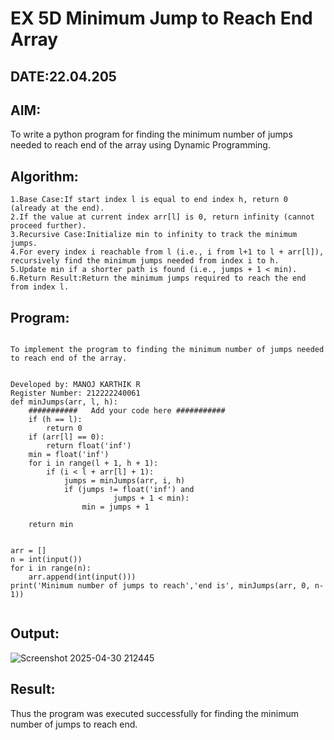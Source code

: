 # EX 5D Minimum Jump to Reach End Array
## DATE:22.04.205
## AIM:
To write a python program for finding the minimum number of jumps needed to reach end of the array using Dynamic Programming.

## Algorithm:
```
1.Base Case:If start index l is equal to end index h, return 0 (already at the end).
2.If the value at current index arr[l] is 0, return infinity (cannot proceed further).
3.Recursive Case:Initialize min to infinity to track the minimum jumps.
4.For every index i reachable from l (i.e., i from l+1 to l + arr[l]), recursively find the minimum jumps needed from index i to h.
5.Update min if a shorter path is found (i.e., jumps + 1 < min).
6.Return Result:Return the minimum jumps required to reach the end from index l.
```
## Program:
```

To implement the program to finding the minimum number of jumps needed to reach end of the array.


Developed by: MANOJ KARTHIK R
Register Number: 212222240061
def minJumps(arr, l, h):
    ###########   Add your code here ###########
    if (h == l):
        return 0
    if (arr[l] == 0):
        return float('inf')
    min = float('inf')
    for i in range(l + 1, h + 1):
        if (i < l + arr[l] + 1):
            jumps = minJumps(arr, i, h)
            if (jumps != float('inf') and
                       jumps + 1 < min):
                min = jumps + 1
 
    return min
    
    
arr = []
n = int(input()) 
for i in range(n):
    arr.append(int(input()))
print('Minimum number of jumps to reach','end is', minJumps(arr, 0, n-1))
 
```

## Output:
![Screenshot 2025-04-30 212445](https://github.com/user-attachments/assets/527390d5-a6d2-41cb-9974-901577a40c1c)

## Result:
Thus the program was executed successfully for finding the minimum number of jumps to reach end.
